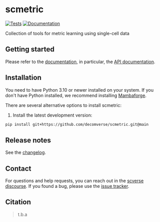 # scmetric

[![Tests][badge-tests]][tests]
[![Documentation][badge-docs]][documentation]

[badge-tests]: https://img.shields.io/github/actions/workflow/status/decomverse/scmetric/test.yaml?branch=main
[badge-docs]: https://img.shields.io/readthedocs/scmetric

Collection of tools for metric learning using single-cell data

## Getting started

Please refer to the [documentation][],
in particular, the [API documentation][].

## Installation

You need to have Python 3.10 or newer installed on your system.
If you don't have Python installed, we recommend installing [Mambaforge][].

There are several alternative options to install scmetric:

<!--
1) Install the latest release of `scmetric` from [PyPI][]:

```bash
pip install scmetric
```
-->

1. Install the latest development version:

```bash
pip install git+https://github.com/decomverse/scmetric.git@main
```

## Release notes

See the [changelog][].

## Contact

For questions and help requests, you can reach out in the [scverse discourse][].
If you found a bug, please use the [issue tracker][].

## Citation

> t.b.a

[mambaforge]: https://github.com/conda-forge/miniforge#mambaforge
[scverse discourse]: https://discourse.scverse.org/
[issue tracker]: https://github.com/decomverse/scmetric/issues
[tests]: https://github.com/decomverse/scmetric/actions/workflows/test.yml
[documentation]: https://scmetric.readthedocs.io
[changelog]: https://scmetric.readthedocs.io/en/latest/changelog.html
[api documentation]: https://scmetric.readthedocs.io/en/latest/api.html
[pypi]: https://pypi.org/project/scmetric
